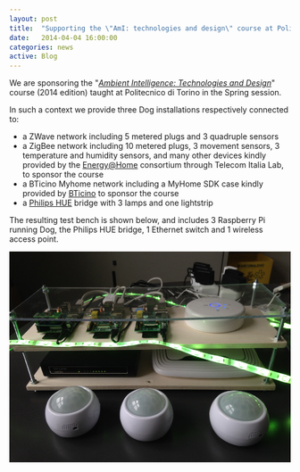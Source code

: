 ```yaml
---
layout: post
title:  "Supporting the \"AmI: technologies and design\" course at PoliTo"
date:   2014-04-04 16:00:00
categories: news
active: Blog
---
```


We are sponsoring the "[*Ambient Intelligence: Technologies and Design*](http://bit.ly/polito-ami)" course (2014 edition) taught at Politecnico di Torino in the Spring session. 

In such a context we provide three Dog installations respectively connected to:

* a ZWave network including 5 metered plugs and 3 quadruple sensors
* a ZigBee network including 10 metered plugs, 3 movement sensors, 3 temperature and humidity sensors, and many other devices kindly provided by the [Energy@Home](http://www.energy-home.it) consortium through Telecom Italia Lab, to sponsor the course
* a BTicino Myhome network including a MyHome SDK case kindly provided by [BTicino](http://www.bticino.com/) to sponsor the course
* a [Philips HUE](http://meethue.com/) bridge with 3 lamps and one lightstrip

The resulting test bench is shown below, and includes 3 Raspberry Pi running Dog, the Philips HUE bridge, 1 Ethernet switch and 1 wireless access point.
 
<img src="/assets/img/pictures/ami-bench.jpg"/>
